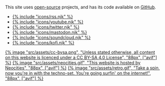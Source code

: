This site uses [open-source](/open-source) projects, and has its code available on [GitHub](https://github.com/PersonMeetup/personmeetup-web).

<ul class="social" role="list" aria-label="Social links">
	<li><a href="/feeds/">{% include "icons/rss.njk" %}</a></li>
	<li><a href="https://www.youtube.com/c/PersonMeetupp">{% include "icons/youtube.njk" %}</a></li>
	<li><a href="https://twitter.com/PersonMeetup">{% include "icons/twitter.njk" %}</a></li>
	<li><a rel="me" href="https://mstdn.ca/@personmeetup">{% include "icons/mastodon.njk" %}</a></li>
	<li><a href="https://soundcloud.com/personmeetup">{% include "icons/soundcloud.njk" %}</a></li>
	<li><a href="https://ko-fi.com/personmeetup">{% include "icons/kofi.njk" %}</a></li>
</ul>

<div class="social"><a rel="license external" href="http://creativecommons.org/licenses/by-sa/4.0/">{% image "src/assets/cc-bysa.png", "Unless stated otherwise, all content on this website is licenced under a CC BY-SA 4.0 License", "88px", ["avif"] %}</a> <a rel="external" href="https://neocities.org/">{% image "src/assets/neocities.gif", "This website is hosted by Neocities", "88px", ["avif"] %}</a> <a href="/links/">{% image "src/assets/retro.gif", "Take a spin, now you're in with the techno-set. You're going surfin' on the internet!", "88px", ["avif"] %}</a></div>

